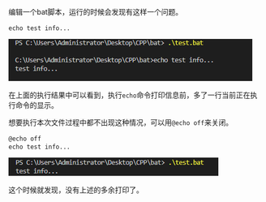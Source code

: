 编辑一个bat脚本，运行的时候会发现有这样一个问题。

```shell
echo test info...
```

![alt text](resource/0002-0001.png)

在上面的执行结果中可以看到，执行`echo`命令打印信息前，多了一行当前正在执行命令的显示。

想要执行本次文件过程中都不出现这种情况，可以用`@echo off`来关闭。

```shell
@echo off
echo test info...
```

![alt text](resource/0002-0002.png)

这个时候就发现，没有上述的多余打印了。
